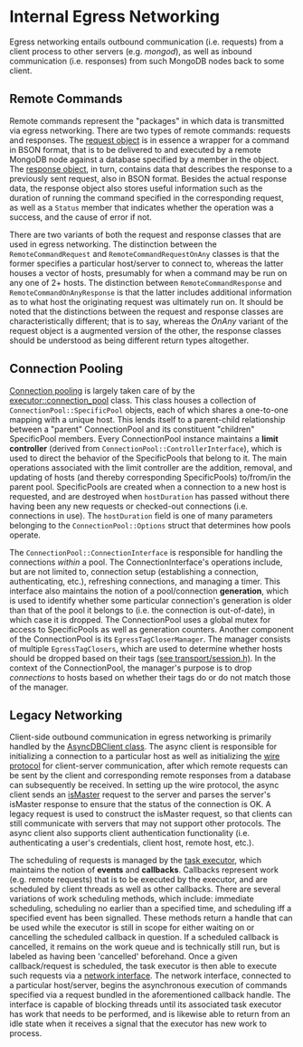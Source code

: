 # Internal Egress Networking

Egress networking entails outbound communication (i.e. requests) from a client process to other servers (e.g. *mongod*), as well as inbound communication (i.e. responses) from such MongoDB nodes back to some client.

## Remote Commands

Remote commands represent the "packages" in which data is transmitted via egress networking. There are two types of remote commands: requests and responses. The [request object][remote_command_request_h] is in essence a wrapper for a command in BSON format, that is to be delivered to and executed by a remote MongoDB node against a database specified by a member in the object. The [response object][remote_command_response_h], in turn, contains data that describes the response to a previously sent request, also in BSON format. Besides the actual response data, the response object also stores useful information such as the duration of running the command specified in the corresponding request, as well as a `Status` member that indicates whether the operation was a success, and the cause of error if not. 

There are two variants of both the request and response classes that are used in egress networking. The distinction between the `RemoteCommandRequest` and `RemoteCommandRequestOnAny` classes is that the former specifies a particular host/server to connect to, whereas the latter houses a vector of hosts, presumably for when a command may be run on any one of 2+ hosts. The distinction between `RemoteCommandResponse` and `RemoteCommandOnAnyResponse` is that the latter includes additional information as to what host the originating request was ultimately run on. It should be noted that the distinctions between the request and response classes are characteristically different; that is to say, whereas the *OnAny* variant of the request object is a augmented version of the other, the response classes should be understood as being different return types altogether.

## Connection Pooling

[Connection pooling][connection_pool] is largely taken care of by the [executor::connection_pool][connection_pool_h] class. This class houses a collection of `ConnectionPool::SpecificPool` objects, each of which shares a one-to-one mapping with a unique host. This lends itself to a parent-child relationship between a "parent" ConnectionPool and its constituent "children" SpecificPool members. Every ConnectionPool instance maintains a **limit controller** (derived from `ConnectionPool::ControllerInterface`), which is used to direct the behavior of the SpecificPools that belong to it. The main operations associated with the limit controller are the addition, removal, and updating of hosts (and thereby corresponding SpecificPools) to/from/in the parent pool. SpecificPools are created when a connection to a new host is requested, and are destroyed when `hostDuration` has passed without there having been any new requests or checked-out connections (i.e. connections in use). The `hostDuration` field is one of many parameters belonging to the `ConnectionPool::Options` struct that determines how pools operate. 

The `ConnectionPool::ConnectionInterface` is responsible for handling the connections *within* a pool. The ConnectionInterface's operations include, but are not limited to, connection setup (establishing a connection, authenticating, etc.), refreshing connections, and managing a timer. This interface also maintains the notion of a pool/connection **generation**, which is used to identify whether some particular connection's generation is older than that of the pool it belongs to (i.e. the connection is out-of-date), in which case it is dropped. The ConnectionPool uses a global mutex for access to SpecificPools as well as generation counters. Another component of the ConnectionPool is its `EgressTagCloserManager`. The manager consists of multiple `EgressTagClosers`, which are used to determine whether hosts should be dropped based on their tags [(see transport/session.h)][session_h]. In the context of the ConnectionPool, the manager's purpose is to drop *connections* to hosts based on whether their tags do or do not match those of the manager.

## Legacy Networking

Client-side outbound communication in egress networking is primarily handled by the [AsyncDBClient class][async_client_h]. The async client is responsible for initializing a connection to a particular host as well as initializing the [wire protocol][wire_protocol] for client-server communication, after which remote requests can be sent by the client and corresponding remote responses from a database can subsequently be received. In setting up the wire protocol, the async client sends an [isMaster][is_master] request to the server and parses the server's isMaster response to ensure that the status of the connection is OK. A legacy request is used to construct the isMaster request, so that clients can still communicate with servers that may not support other protocols. The async client also supports client authentication functionality (i.e. authenticating a user's credentials, client host, remote host, etc.). 

The scheduling of requests is managed by the [task executor][task_executor_h], which maintains the notion of **events** and **callbacks**. Callbacks represent work (e.g. remote requests) that is to be executed by the executor, and are scheduled by client threads as well as other callbacks. There are several variations of work scheduling methods, which include: immediate scheduling, scheduling no earlier than a specified time, and scheduling iff a specified event has been signalled. These methods return a handle that can be used while the executor is still in scope for either waiting on or cancelling the scheduled callback in question. If a scheduled callback is cancelled, it remains on the work queue and is technically still run, but is labeled as having been 'cancelled' beforehand. Once a given callback/request is scheduled, the task executor is then able to execute such requests via a [network interface][network_interface_h]. The network interface, connected to a particular host/server, begins the asynchronous execution of commands specified via a request bundled in the aforementioned callback handle. The interface is capable of blocking threads until its associated task executor has work that needs to be performed, and is likewise able to return from an idle state when it receives a signal that the executor has new work to process.

[remote_command_request_h]: ../src/mongo/executor/remote_command_request.h
[remote_command_response_h]: ../src/mongo/executor/remote_command_response.h
[connection_pool]: https://en.wikipedia.org/wiki/Connection_pool
[connection_pool_h]: ../src/mongo/executor/connection_pool.h
[session_h]: ../src/mongo/transport/session.h
[async_client_h]: ../src/mongo/client/async_client.h
[is_master]: https://docs.mongodb.com/manual/reference/command/isMaster/
[wire_protocol]: https://docs.mongodb.com/manual/reference/mongodb-wire-protocol/
[task_executor_h]: ../src/mongo/executor/task_executor.h
[network_interface_h]: ../src/mongo/executor/network_interface.h